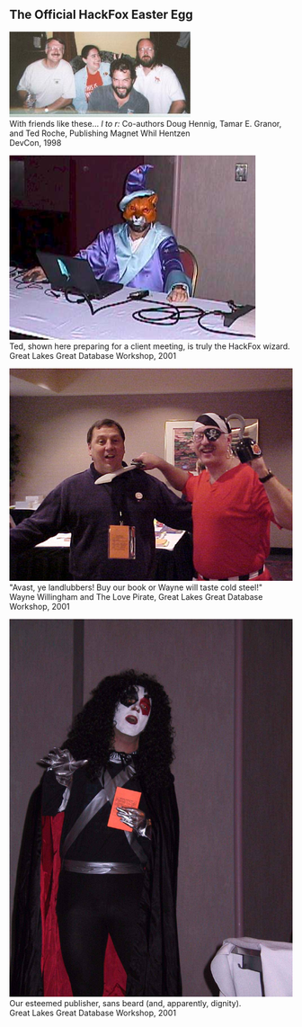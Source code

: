 ## The Official HackFox Easter Egg

![](friends.jpg)  
With friends like these...
*l to r:* Co-authors Doug Hennig, Tamar E. Granor, and Ted Roche, Publishing Magnet Whil Hentzen  
DevCon, 1998

![](tedglgdw2001.jpg)  
Ted, shown here preparing for a client meeting, is truly the HackFox wizard.  
Great Lakes Great Database Workshop, 2001

![](lovepirate.jpg)  
"Avast, ye landlubbers! Buy our book or Wayne will taste cold steel!"  
Wayne Willingham and The Love Pirate, Great Lakes Great Database Workshop, 2001

![](whilcostume1.jpg)  
Our esteemed publisher, sans beard (and, apparently, dignity).  
Great Lakes Great Database Workshop, 2001
